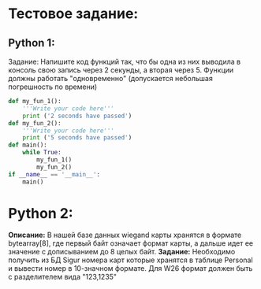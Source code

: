 # Тестовое задание:

## Python 1:
Задание:
Напишите код функций так, что бы одна из них выводила в консоль свою запись через 2 секунды, а вторая через 5.
Функции должны работать "одновременно" (допускается небольшая погрешность по времени)

```python
def my_fun_1():
    '''Write your code here'''
    print ('2 seconds have passed')
def my_fun_2():
    '''Write your code here'''
    print ('5 seconds have passed')
def main():
    while True:
        my_fun_1()
        my_fun_2()
if __name__ == '__main__':
    main()
```

# Python 2:
**Описание:** В нашей базе данных wiegand карты хранятся в формате bytearray[8],
где первый байт означает формат карты, а дальше идет ее значение с дописыванием до 8 целых байт.
**Задание:**
Необходимо получить из БД Sigur номера карт которые хранятся в таблице Personal и вывести номер в 10-значном формате.
Для W26 формат должен быть с разделителем вида "123,1235"
